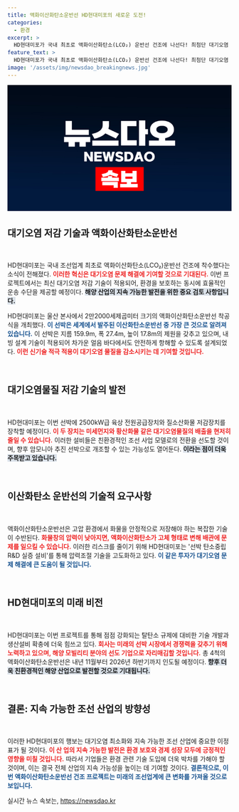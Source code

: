 ```yaml
---
title: 액화이산화탄소운반선 HD현대미포의 새로운 도전!
categories:
  - 환경
excerpt: >
  HD현대미포가 국내 최초로 액화이산화탄소(LCO₂) 운반선 건조에 나선다! 최첨단 대기오염 저감 기술과 내빙 설계로 차세대 조선업의 혁신을 이끈다. 이 선박은 안정적인 액화가스 운송의 미래를 제시할 핵심 프로젝트다.
feature_text: >
  HD현대미포가 국내 최초로 액화이산화탄소(LCO₂) 운반선 건조에 나선다! 최첨단 대기오염 저감 기술과 내빙 설계로 차세대 조선업의 혁신을 이끈다. 이 선박은 안정적인 액화가스 운송의 미래를 제시할 핵심 프로젝트다.
image: '/assets/img/newsdao_breakingnews.jpg'
---
```


<p><img src="/assets/img/newsdao_breakingnews.jpg" alt="koreaapp 속보" /></p>

<h2 data-ke-size="size26">대기오염 저감 기술과 액화이산화탄소운반선</h2>

<p data-ke-size="size16">&nbsp;</p>

<p>HD현대미포는 국내 조선업계 최초로 액화이산화탄소(LCO₂)운반선 건조에 착수했다는 소식이 전해졌다. <b><span style="color: #ee2323;">이러한 혁신은 대기오염 문제 해결에 기여할 것으로 기대된다.</span></b> 이번 프로젝트에서는 최신 대기오염 저감 기술이 적용되어, 환경을 보호하는 동시에 효율적인 운송 수단을 제공할 예정이다. <b><span style="background-color: #21538527;">해양 산업의 지속 가능한 발전을 위한 중요 검토 사항입니다.</span></b></p>

<p>HD현대미포는 울산 본사에서 2만2000세제곱미터 크기의 액화이산화탄소운반선 착공식을 개최했다. <b><span style="color: #1a5490;">이 선박은 세계에서 발주된 이산화탄소운반선 중 가장 큰 것으로 알려져 있습니다.</span></b> 이 선박은 지름 159.9m, 폭 27.4m, 높이 17.8m의 제원을 갖추고 있으며, 내빙 설계 기술이 적용되어 차가운 얼음 바다에서도 안전하게 항해할 수 있도록 설계되었다. <b><span style="color: #ee2323;">이런 신기술 적극 적용이 대기오염 물질을 감소시키는 데 기여할 것입니다.</span></b></p>

<p data-ke-size="size16">&nbsp;</p>

<h2 data-ke-size="size26">대기오염물질 저감 기술의 발전</h2>

<p data-ke-size="size16">&nbsp;</p>

<p>HD현대미포는 이번 선박에 2500kW급 육상 전원공급장치와 질소산화물 저감장치를 장착할 예정이다. <b><span style="color: #ee2323;">이 두 장치는 미세먼지와 황산화물 같은 대기오염물질의 배출을 현저히 줄일 수 있습니다.</span></b> 이러한 설비들은 친환경적인 조선 사업 모델로의 전환을 선도할 것이며, 향후 암모니아 추진 선박으로 개조할 수 있는 가능성도 열어둔다. <b><span style="background-color: #21538527;">이라는 점이 더욱 주목받고 있습니다.</span></b></p>

<p data-ke-size="size16">&nbsp;</p>

<h2 data-ke-size="size26">이산화탄소 운반선의 기술적 요구사항</h2>

<p data-ke-size="size16">&nbsp;</p>

<p>액화이산화탄소운반선은 고압 환경에서 화물을 안정적으로 저장해야 하는 복잡한 기술이 수반된다. <b><span style="color: #ee2323;">화물창의 압력이 낮아지면, 액화이산화탄소가 고체 형태로 변해 배관에 문제를 일으킬 수 있습니다.</span></b> 이러한 리스크를 줄이기 위해 HD현대미포는 '선박 탄소중립 R&amp;D 실증 설비'를 통해 압력조절 기술을 고도화하고 있다. <b><span style="color: #1a5490;">이 같은 투자가 대기오염 문제 해결에 큰 도움이 될 것입니다.</span></b></p>

<p data-ke-size="size16">&nbsp;</p>

<h2 data-ke-size="size26">HD현대미포의 미래 비전</h2>

<p data-ke-size="size16">&nbsp;</p>

<p>HD현대미포는 이번 프로젝트를 통해 점점 강화되는 탈탄소 규제에 대비한 기술 개발과 생산설비 확충에 더욱 힘쓰고 있다. <b><span style="color: #ee2323;">회사는 미래의 선박 시장에서 경쟁력을 갖추기 위해 노력하고 있으며, 해양 모빌리티 분야의 선도 기업으로 자리매김할 것입니다.</span></b> 총 4척의 액화이산화탄소운반선은 내년 11월부터 2026년 하반기까지 인도될 예정이다. <b><span style="background-color: #21538527;">향후 더욱 친환경적인 해양 산업으로 발전할 것으로 기대됩니다.</span></b></p>

<p data-ke-size="size16">&nbsp;</p>

<h2 data-ke-size="size26">결론: 지속 가능한 조선 산업의 방향성</h2>

<p data-ke-size="size16">&nbsp;</p>

<p>이러한 HD현대미포의 행보는 대기오염 최소화와 지속 가능한 조선 산업에 중요한 이정표가 될 것이다. <b><span style="color: #ee2323;">이 산 업의 지속 가능한 발전은 환경 보호와 경제 성장 모두에 긍정적인 영향을 미칠 것입니다.</span></b> 따라서 기업들은 환경 관련 기술 도입에 더욱 박차를 가해야 할 것이며, 이는 결국 전체 산업의 지속 가능성을 높이는 데 기여할 것이다. <b><span style="color: #1a5490;">결론적으로, 이번 액화이산화탄소운반선 건조 프로젝트는 미래의 조선업계에 큰 변화를 가져올 것으로 보입니다.</span></b></p>
실시간 뉴스 속보는, <a href="https://newsdao.kr" rel="dofollow">https://newsdao.kr</a>


